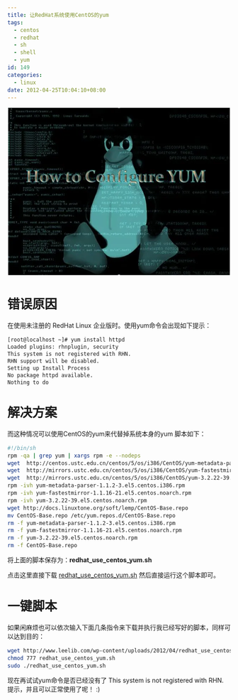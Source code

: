 ```yaml
---
title: 让RedHat系统使用CentOS的yum
tags:
  - centos
  - redhat
  - sh
  - shell
  - yum
id: 149
categories:
  - linux
date: 2012-04-25T10:04:10+08:00
---
```


![redhat](/wp-content/uploads/2012/04/redhat.webp#center)

# 错误原因
在使用未注册的 RedHat Linux 企业版时。使用yum命令会出现如下提示：
```shell
[root@localhost ~]# yum install httpd
Loaded plugins: rhnplugin, security
This system is not registered with RHN.
RHN support will be disabled.
Setting up Install Process
No package httpd available.
Nothing to do
```

# 解决方案
而这种情况可以使用CentOS的yum来代替掉系统本身的yum
脚本如下：
```bash
#!/bin/sh
rpm -qa | grep yum | xargs rpm -e --nodeps
wget  http://centos.ustc.edu.cn/centos/5/os/i386/CentOS/yum-metadata-parser-1.1.2-3.el5.centos.i386.rpm
wget  http://mirrors.ustc.edu.cn/centos/5/os/i386/CentOS/yum-fastestmirror-1.1.16-21.el5.centos.noarch.rpm
wget  http://mirrors.ustc.edu.cn/centos/5/os/i386/CentOS/yum-3.2.22-39.el5.centos.noarch.rpm
rpm -ivh yum-metadata-parser-1.1.2-3.el5.centos.i386.rpm
rpm -ivh yum-fastestmirror-1.1.16-21.el5.centos.noarch.rpm
rpm -ivh yum-3.2.22-39.el5.centos.noarch.rpm
wget http://docs.linuxtone.org/soft/lemp/CentOS-Base.repo
mv CentOS-Base.repo /etc/yum.repos.d/CentOS-Base.repo
rm -f yum-metadata-parser-1.1.2-3.el5.centos.i386.rpm
rm -f yum-fastestmirror-1.1.16-21.el5.centos.noarch.rpm
rm -f yum-3.2.22-39.el5.centos.noarch.rpm
rm -f CentOS-Base.repo
```
将上面的脚本保存为：**redhat_use_centos_yum.sh**

点击这里直接下载 [redhat_use_centos_yum.sh](/wp-content/uploads/2012/04/redhat_use_centos_yum.sh)
然后直接运行这个脚本即可。

# 一键脚本
如果闲麻烦也可以依次输入下面几条指令来下载并执行我已经写好的脚本，同样可以达到目的：
```bash
wget http://www.leelib.com/wp-content/uploads/2012/04/redhat_use_centos_yum.sh
chmod 777 redhat_use_centos_yum.sh
sudo ./redhat_use_centos_yum.sh
```
现在再试试yum命令是否已经没有了 This system is not registered with RHN. 提示，并且可以正常使用了呢！ :)
